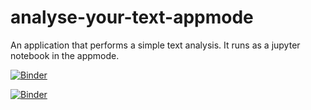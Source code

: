 # analyse-your-text-appmode

An application that performs a simple text analysis. It runs as a jupyter notebook in the appmode.

[![Binder](https://mybinder.org/badge_logo.svg)](https://mybinder.org/v2/gh/karincv/analyse-your-text-appmode/main?filepath=APP-Analyse-your-text.ipynb)

[![Binder](https://mybinder.org/badge_logo.svg)](https://mybinder.org/v2/gh/karincv/analyse-your-text-appmode/main?urlpath=apps%2FAPP-Analyse-your-text.ipynb)



